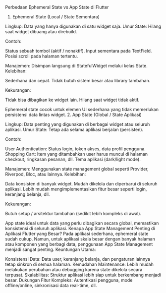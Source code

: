 Perbedaan Ephemeral State vs App State di Flutter
1. Ephemeral State (Local / State Sementara)

Lingkup: Data yang hanya digunakan di satu widget saja.
Umur State: Hilang saat widget dibuang atau direbuild.

Contoh:

Status sebuah tombol (aktif / nonaktif).
Input sementara pada TextField.
Posisi scroll pada halaman tertentu.

Manajemen:
Disimpan langsung di StatefulWidget melalui kelas State.
Kelebihan:

Sederhana dan cepat.
Tidak butuh sistem besar atau library tambahan.

Kekurangan:

Tidak bisa dibagikan ke widget lain.
Hilang saat widget tidak aktif.

Ephemeral state cocok untuk elemen UI sederhana yang tidak memerlukan persistensi data lintas widget.
2. App State (Global / State Aplikasi)

Lingkup: Data penting yang digunakan di berbagai widget atau seluruh aplikasi.
Umur State: Tetap ada selama aplikasi berjalan (persisten).

Contoh:

User Authentication: Status login, token akses, data profil pengguna.
Shopping Cart: Item yang ditambahkan user harus muncul di halaman checkout, ringkasan pesanan, dll.
Tema aplikasi (dark/light mode).

Manajemen:
Menggunakan state management global seperti Provider, Riverpod, Bloc, atau lainnya.
Kelebihan:

Data konsisten di banyak widget.
Mudah dikelola dan diperbarui di seluruh aplikasi.
Lebih mudah mengimplementasikan fitur besar seperti login, keranjang belanja, dll.

Kekurangan:

Butuh setup / arsitektur tambahan (sedikit lebih kompleks di awal).

App state ideal untuk data yang perlu dibagikan secara global, memastikan konsistensi di seluruh aplikasi.
Kenapa App State Management Penting di Aplikasi Flutter yang Besar?
Pada aplikasi sederhana, ephemeral state sudah cukup. Namun, untuk aplikasi skala besar dengan banyak halaman atau komponen yang berbagi data, penggunaan App State Management menjadi sangat penting.
Keuntungan Utama:

Konsistensi Data: Data user, keranjang belanja, dan pengaturan lainnya tetap sinkron di semua halaman.
Kemudahan Maintenance: Lebih mudah melakukan perubahan atau debugging karena state dikelola secara terpusat.
Skalabilitas: Struktur aplikasi lebih siap untuk berkembang menjadi besar.
Dukungan Fitur Kompleks: Autentikasi pengguna, mode offline/online, sinkronisasi data real-time, dll.
